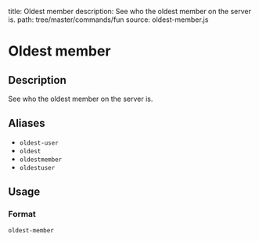 title: Oldest member
description: See who the oldest member on the server is.
path: tree/master/commands/fun
source: oldest-member.js

# Oldest member

## Description

See who the oldest member on the server is.

## Aliases

* `oldest-user`
* `oldest`
* `oldestmember`
* `oldestuser`

## Usage

### Format

`oldest-member`
